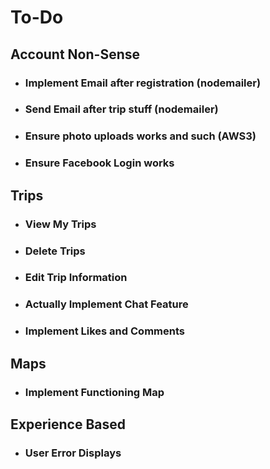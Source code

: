 # To-Do

## Account Non-Sense
* ### Implement Email after registration (nodemailer)
* ### Send Email after trip stuff (nodemailer)
* ### Ensure photo uploads works and such (AWS3)
* ### Ensure Facebook Login works

## Trips
* ### View My Trips
* ### Delete Trips
* ### Edit Trip Information
* ### Actually Implement Chat Feature 
* ### Implement Likes and Comments

## Maps
* ### Implement Functioning Map

## Experience Based
* ### User Error Displays